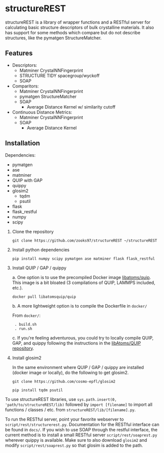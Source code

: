 structureREST
==============
structureREST is a library of wrapper functions and a RESTful server for calculating basic structure descriptors of bulk crystalline materials. It also has support for some methods which compare but do not describe structures, like the pymatgen StructureMatcher.

Features
--------
* Descriptors:
  * Matminer CrystalNNFingerprint
  * STRUCTURE TIDY spacegroup/wyckoff
  * SOAP
* Comparitors:
  * Matminer CrystalNNFingerprint
  * pymatgen StructureMatcher
  * SOAP
    * Average Distance Kernel w/ similarity cutoff
* Continuous Distance Metrics:
  * Matminer CrystalNNFingerprint
  * SOAP
    * Average Distance Kernel

Installation
------------
Dependencies:
  * pymatgen
  * ase
  * matminer
  * QUIP with GAP
  * quippy
  * glosim2
    * tqdm
    * psutil
  * flask
  * flask_restful
  * numpy
  * scipy
  
1. Clone the repository

    ``git clone https://github.com/zooks97/structureREST ~/structureREST``

2. Install python dependencies
    
    ``pip install numpy scipy pymatgen ase matminer flask flask_restful``

3. Install QUIP / GAP / quippy
    
    a. One option is to use the precompiled Docker image [libatoms/quip](https://hub.docker.com/r/libatomsquip/quip/). This image is a bit bloated (3 compilations of QUIP, LAMMPS included, etc.).
    
    ``docker pull libatomsquip/quip``
    
    b. A more lightweight option is to compile the Dockerfile in `docker/`
    
      From `docker/`:
      
        . build.sh
        . run.sh
    
    c. If you're feeling adventurous, you could try to locally compile QUIP, GAP, and quippy following the instructions in the [libAtoms/QUIP repository](https://github.com/libAtoms/QUIP).

4. Install glosim2

    In the same environment where QUIP / GAP / quippy are installed (docker image or locally), do the following to get glosim2.
    
    ``git clone https://github.com/cosmo-epfl/glosim2``
    
    ``pip install tqdm psutil``

To use structureREST libraries, use `sys.path.insert(0, 'path/to/structureREST/lib)` followed by `import [filename]` to import all functions / classes / etc. from `structureREST/lib/[filename].py`.

To run the RESTful server, point your favorite webserver to `script/rest/structurerest.py`. Documentation for the RESTful interface can be found in `docs/`. If you wish to use SOAP through the restful interface, the current method is to install a small RESTful server `script/rest/soaprest.py` wherever quippy is available. Make sure to also download `glosim2` and modify `script/rest/soaprest.py` so that glosim is added to the path.
